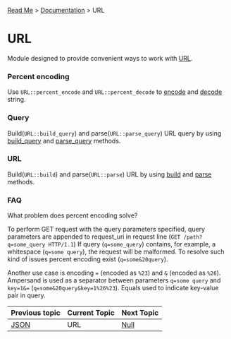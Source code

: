 [Read Me](https://github.com/bohdaq/rust-web-server/blob/main/README.md) > [Documentation](https://github.com/bohdaq/rust-web-server/tree/main/src/README.md)  > URL

# URL 

Module designed to provide convenient ways to work with [URL](https://en.wikipedia.org/wiki/URL).

### Percent encoding
Use `URL::percent_encode` and `URL::percent_decode` to [encode](https://github.com/bohdaq/rust-web-server/blob/18f0ec949fc744ee71a740f1098c8b2a5d0b50e8/src/url/example/mod.rs#L6) and [decode](https://github.com/bohdaq/rust-web-server/blob/18f0ec949fc744ee71a740f1098c8b2a5d0b50e8/src/url/example/mod.rs#L13) string.

### Query

Build(`URL::build_query`) and parse(`URL::parse_query`) URL query by using [build_query](https://github.com/bohdaq/rust-web-server/blob/18f0ec949fc744ee71a740f1098c8b2a5d0b50e8/src/url/example/mod.rs#L20) and [parse_query](https://github.com/bohdaq/rust-web-server/blob/18f0ec949fc744ee71a740f1098c8b2a5d0b50e8/src/url/example/mod.rs#L30) methods.

### URL

Build(`URL::build`) and parse(`URL::parse`) URL by using [build](https://github.com/bohdaq/rust-web-server/blob/18f0ec949fc744ee71a740f1098c8b2a5d0b50e8/src/url/example/mod.rs#L43) and [parse](https://github.com/bohdaq/rust-web-server/blob/18f0ec949fc744ee71a740f1098c8b2a5d0b50e8/src/url/example/mod.rs#L66) methods.

### FAQ

What problem does percent encoding solve?

To perform GET request with the query parameters specified, query parameters are appended to request_uri in request line (`GET /path?q=some_query HTTP/1.1`) If query (`q=some_query`) contains, for example, a whitespace (`q=some query`), the request will be malformed. To resolve such kind of issues percent encoding exist (`q=some&20query`).

Another use case is encoding `=` (encoded as `%23`) and `&` (encoded as `%26`). Ampersand is used as a separator between parameters `q=some query` and `key=1&=`  (`q=some&20query&key=1%26%23`). Equals used to indicate key-value pair in query.

Previous topic | Current Topic | Next Topic
--- |---------------| ---
[JSON](https://github.com/bohdaq/rust-web-server/tree/main/src/json) | URL           | [Null](https://github.com/bohdaq/rust-web-server/tree/main/src/null)



